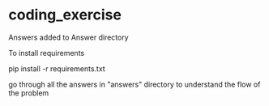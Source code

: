 # coding_exercise
Answers added to Answer directory 

To install requirements 

pip install -r requirements.txt


go through all the answers in "answers" directory to understand the flow of the problem
